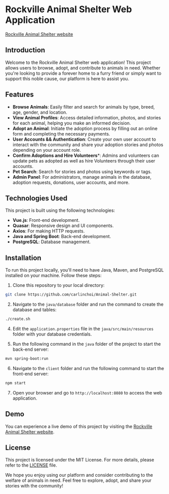 # Rockville Animal Shelter Web Application
[Rockville Animal Shelter website](https://www.rockvilleanimalshelter.com/#/)
## Introduction

Welcome to the Rockville Animal Shelter web application! This project allows users to browse, adopt, and contribute to animals in need. Whether you're looking to provide a forever home to a furry friend or simply want to support this noble cause, our platform is here to assist you.

## Features

- **Browse Animals**: Easily filter and search for animals by type, breed, age, gender, and location.
- **View Animal Profiles**: Access detailed information, photos, and stories for each animal, helping you make an informed decision.
- **Adopt an Animal**: Initiate the adoption process by filling out an online form and completing the necessary payments.
- **User Accounts && Authentication**: Create your own user account to interact with the community and share your adoption stories and photos depending on your account role.
- **Confirm Adoptions and Hire Volunteers***: Admins and volunteers can update pets as adopted as well as hire Volunteers through their user accounts.
- **Pet Search**: Search for stories and photos using keywords or tags.
- **Admin Panel**: For administrators, manage animals in the database, adoption requests, donations, user accounts, and more.

## Technologies Used

This project is built using the following technologies:

- **Vue.js**: Front-end development.
- **Quasar**: Responsive design and UI components.
- **Axios**: For making HTTP requests.
- **Java and Spring Boot**: Back-end development.
- **PostgreSQL**: Database management.

## Installation

To run this project locally, you'll need to have Java, Maven, and PostgreSQL installed on your machine. Follow these steps:

1. Clone this repository to your local directory:
```bash
git clone https://github.com/carlinchoi/Animal-Shelter.git
```
2. Navigate to the `java/database` folder and run the command to create the database and tables:
```bash
./create.sh
```
4. Edit the `application.properties` file in the `java/src/main/resources` folder with your database credentials.

5. Run the following command in the `java` folder of the project to start the back-end server:
```bash
mvn spring-boot:run
```
6. Navigate to the `client` folder and run the following command to start the front-end server:
```bash
npm start
```
7. Open your browser and go to `http://localhost:8080` to access the web application.

## Demo

You can experience a live demo of this project by visiting the [Rockville Animal Shelter website](https://www.rockvilleanimalshelter.com/#/).

## License

This project is licensed under the MIT License. For more details, please refer to the [LICENSE](LICENSE) file.

We hope you enjoy using our platform and consider contributing to the welfare of animals in need. Feel free to explore, adopt, and share your stories with the community!
